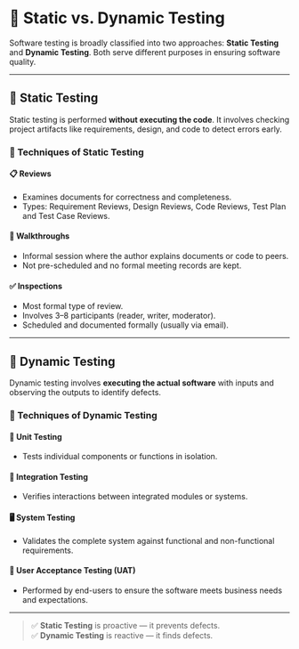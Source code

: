 # 🧪 Static vs. Dynamic Testing

Software testing is broadly classified into two approaches: **Static Testing** and **Dynamic Testing**. Both serve different purposes in ensuring software quality.

---

## 📝 Static Testing

Static testing is performed **without executing the code**. It involves checking project artifacts like requirements, design, and code to detect errors early.

### 🔹 Techniques of Static Testing

#### 📋 Reviews
- Examines documents for correctness and completeness.
- Types: Requirement Reviews, Design Reviews, Code Reviews, Test Plan and Test Case Reviews.

#### 👥 Walkthroughs
- Informal session where the author explains documents or code to peers.
- Not pre-scheduled and no formal meeting records are kept.

#### ✅ Inspections
- Most formal type of review.
- Involves 3–8 participants (reader, writer, moderator).
- Scheduled and documented formally (usually via email).

---

## 🧪 Dynamic Testing

Dynamic testing involves **executing the actual software** with inputs and observing the outputs to identify defects.

### 🔹 Techniques of Dynamic Testing

#### 🔧 Unit Testing
- Tests individual components or functions in isolation.

#### 🔗 Integration Testing
- Verifies interactions between integrated modules or systems.

#### 🖥️ System Testing
- Validates the complete system against functional and non-functional requirements.

#### 🙋 User Acceptance Testing (UAT)
- Performed by end-users to ensure the software meets business needs and expectations.

---

> ✅ **Static Testing** is proactive — it prevents defects.  
> ✅ **Dynamic Testing** is reactive — it finds defects.
